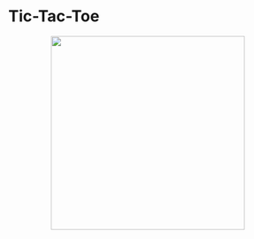 # Tic-Tac-Toe

<p align="center">
  <img src="https://media.discordapp.net/attachments/1187676036285087794/1197453815172042772/image.png" width="350">
</p>
